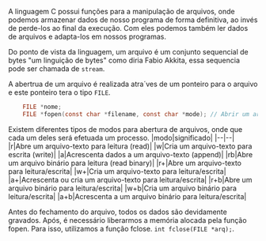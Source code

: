 A linguagem C possui funções para a manipulação de arquivos, onde podemos armazenar dados de nosso programa de forma definitiva, ao invés de perde-los ao final da execução. Com eles podemos também ler dados de arquivos e adapta-los em nossos programas.

Do ponto de vista da linguagem, um arquivo é um conjunto sequencial de bytes "um linguição de bytes" como diria Fabio Akkita, essa sequencia pode ser chamada de `stream`.

A abertrua de um arquivo é realizada atra´ves de um ponteiro para o arquivo e este ponteiro tera o tipo `FILE`.

```C
    FILE *nome; 
    FILE *fopen(const char *filename, const char *mode); // Abrir um arquivo
```

Existem diferentes tipos de modos para abertura de arquivos, onde que cada um deles será efetuada um processo.
|modo|significado|
|--|--|
|r|Abre um arquivo-texto para leitura (read)|
|w|Cria um arquivo-texto para escrita (write)|
|a|Acrescenta dados a um arquivo-texto (append)|
|rb|Abre um arquivo binário para leitura (read binary)|
|r+|Abre um arquivo-texto para leitura/escrita|
|w+|Cria um arquivo-texto para leitura/escrita|
|a+|Acrescenta ou cria um arquivo-texto para leitura/escrita|
|r+b|Abre um arquivo binário para leitura/escrita|
|w+b|Cria um arquivo binário para leitura/escrita|
|a+b|Acrescenta a um arquivo binário para leitura/escrita|

Antes do fechamento do arquivo, todos os dados são devidamente gravados. Após, é necessário liberarmos a memória alocada pela função fopen. Para isso, utilizamos a função fclose. `int fclose(FILE *arq);`.

